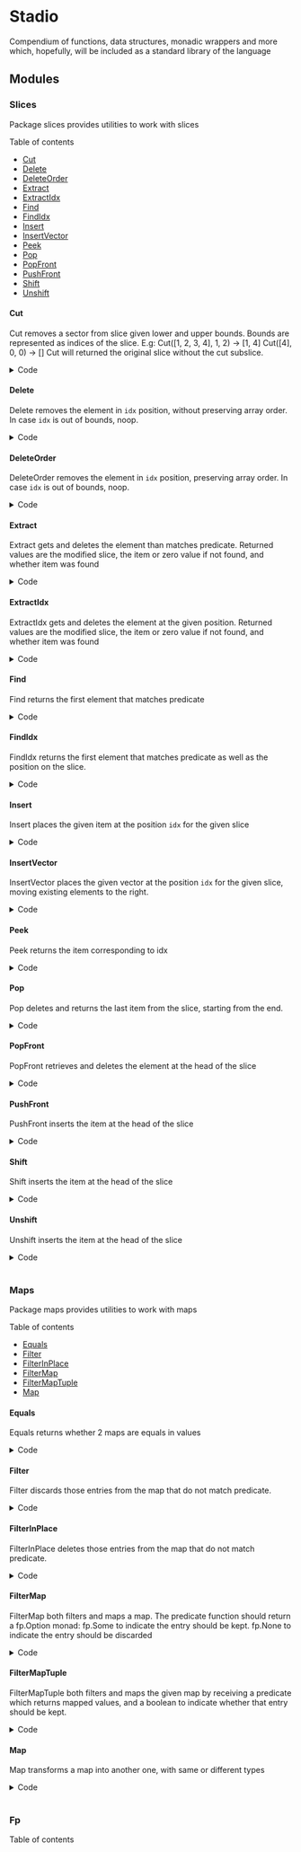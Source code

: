 
# Stadio

Compendium of functions, data structures, monadic wrappers and more which, hopefully, will be
included as a standard library of the language

## Modules

### Slices

Package slices provides utilities to work with slices

Table of contents

- [Cut](####Cut)
- [Delete](####Delete)
- [DeleteOrder](####DeleteOrder)
- [Extract](####Extract)
- [ExtractIdx](####ExtractIdx)
- [Find](####Find)
- [FindIdx](####FindIdx)
- [Insert](####Insert)
- [InsertVector](####InsertVector)
- [Peek](####Peek)
- [Pop](####Pop)
- [PopFront](####PopFront)
- [PushFront](####PushFront)
- [Shift](####Shift)
- [Unshift](####Unshift)

#### Cut

Cut removes a sector from slice given lower and upper bounds. Bounds are
represented as indices of the slice. E.g:
Cut([1, 2, 3, 4], 1, 2) -> [1, 4]
Cut([4], 0, 0) -> []
Cut will returned the original slice without the cut subslice.


<details><summary>Code</summary>

```go

func Cut[T any](arr []T, from, to int) []T {
	if len(arr) < 1 {
		return arr
	}

	if from < 0 {
		from = 0
	}

	if from >= len(arr) {
		from = len(arr) - 1
	}

	if to < 0 {
		to = 0
	}

	if to >= len(arr) {
		to = len(arr) - 1
	}

	if len(arr) == 1 {
		return arr[:0]
	}

	if from > to {

		return append(arr[:from], arr[from+to+1:]...)
	}

	return append(arr[:from], arr[to+1:]...)
}
```

</details>

#### Delete

Delete removes the element in `idx` position, without preserving array order. In case `idx`
is out of bounds, noop.


<details><summary>Code</summary>

```go

func Delete[T any](arr []T, idx int) []T {
	le := len(arr) - 1
	if le < 0 || idx > le || idx < 0 {
		return arr
	}
	var t T
	arr[idx] = arr[le]
	arr[le] = t
	arr = arr[:le]
	return arr
}
```

</details>

#### DeleteOrder

DeleteOrder removes the element in `idx` position, preserving array order. In case `idx`
is out of bounds, noop.


<details><summary>Code</summary>

```go

func DeleteOrder[T any](arr []T, idx int) []T {
	le := len(arr) - 1
	if le < 0 || idx > le || idx < 0 {
		return arr
	}
	var t T

	if le > 0 {
		copy(arr[idx:], arr[idx+1:])
	}

	arr[le] = t
	arr = arr[:le]
	return arr
}
```

</details>

#### Extract

Extract gets and deletes the element than matches predicate. Returned values are the
modified slice, the item or zero value if not found, and whether item was found


<details><summary>Code</summary>

```go

func Extract[T any](arr []T, predicate func(t T) bool) ([]T, T, bool) {
	res, idx := FindIdx(arr, predicate)
	if idx < 0 {
		return arr, res, false
	}

	arr = Delete(arr, idx)
	return arr, res, true
}
```

</details>

#### ExtractIdx

ExtractIdx gets and deletes the element at the given position. Returned values are the
modified slice, the item or zero value if not found, and whether item was found


<details><summary>Code</summary>

```go

func ExtractIdx[T any](arr []T, idx int) (res []T, item T, ok bool) {
	if idx >= len(arr) || idx < 0 {
		return
	}

	ok = true
	item = arr[idx]
	res = Delete(arr, idx)

	return
}
```

</details>

#### Find

Find returns the first element that matches predicate


<details><summary>Code</summary>

```go

func Find[T any](arr []T, predicate func(t T) bool) (res T, ok bool) {
	var idx int
	res, idx = FindIdx(arr, predicate)
	ok = idx > -1
	return
}
```

</details>

#### FindIdx

FindIdx returns the first element that matches predicate as well as the position on the slice.


<details><summary>Code</summary>

```go

func FindIdx[T any](arr []T, predicate func(t T) bool) (res T, idx int) {
	idx = IndexOf(arr, predicate)
	if idx < 0 {
		return
	}

	res = arr[idx]
	return
}
```

</details>

#### Insert

Insert places the given item at the position `idx` for the given slice


<details><summary>Code</summary>

```go

func Insert[T any](arr []T, item T, idx int) []T {
	if arr == nil {
		return []T{item}
	}

	if idx < 0 || idx > len(arr) {
		return arr
	}

	return append(arr[:idx], append([]T{item}, arr[idx:]...)...)
}
```

</details>

#### InsertVector

InsertVector places the given vector at the position `idx` for the given slice, moving
existing elements to the right.


<details><summary>Code</summary>

```go

func InsertVector[T any](arr, items []T, idx int) (res []T) {
	if arr == nil {
		res = items[:]
		return
	}

	if items == nil || len(items) == 0 {
		res = arr
		return
	}

	if idx < 0 || idx > len(arr) {
		return arr
	}

	return append(arr[:idx], append(items, arr[idx:]...)...)
}
```

</details>

#### Peek

Peek returns the item corresponding to idx


<details><summary>Code</summary>

```go

func Peek[T any](arr []T, idx int) (item T, ok bool) {
	if len(arr) < 1 || idx >= len(arr) {
		return
	}

	item = arr[idx]
	ok = true

	return
}
```

</details>

#### Pop

Pop deletes and returns the last item from the slice, starting from the end.


<details><summary>Code</summary>

```go

func Pop[T any](arr []T) (res []T, item T, ok bool) {
	if len(arr) < 1 {
		return
	}

	var t T
	le := len(arr) - 1
	res = arr[:le]
	item = arr[le]
	ok = true

	arr[le] = t

	return
}
```

</details>

#### PopFront

PopFront retrieves and deletes the element at the head of the slice


<details><summary>Code</summary>

```go

func PopFront[T any](arr []T) (res []T, item T, ok bool) {
	if len(arr) < 1 {
		res = arr
		return
	}

	item, res = arr[0], arr[1:]
	return
}
```

</details>

#### PushFront

PushFront inserts the item at the head of the slice


<details><summary>Code</summary>

```go

func PushFront[T any](arr []T, item T) []T {
	return append([]T{item}, arr...)
}
```

</details>

#### Shift

Shift inserts the item at the head of the slice


<details><summary>Code</summary>

```go

func Shift[T any](arr []T) ([]T, T, bool) {
	return PopFront(arr)
}
```

</details>

#### Unshift

Unshift inserts the item at the head of the slice


<details><summary>Code</summary>

```go

func Unshift[T any](arr []T, item T) []T {
	return PushFront(arr, item)
}
```

</details>



<br/>

### Maps

Package maps provides utilities to work with maps

Table of contents

- [Equals](####Equals)
- [Filter](####Filter)
- [FilterInPlace](####FilterInPlace)
- [FilterMap](####FilterMap)
- [FilterMapTuple](####FilterMapTuple)
- [Map](####Map)

#### Equals

Equals returns whether 2 maps are equals in values


<details><summary>Code</summary>

```go

func Equals[K comparable, V any](m1, m2 map[K]V, eq func(V, V) bool) bool {
	if len(m1) != len(m2) {
		return false
	}

	if m1 == nil && m2 != nil {
		return false
	}

	if m1 != nil && m2 == nil {
		return false
	}

	for k1, v1 := range m1 {
		v2, ok := m2[k1]
		if !ok {
			return false
		}

		if !eq(v1, v2) {
			return false
		}
	}

	return true
}
```

</details>

#### Filter

Filter discards those entries from the map that do not match predicate.


<details><summary>Code</summary>

```go

func Filter[K comparable, V any](
	m map[K]V,
	p func(K, V) bool,
) map[K]V {
	if m == nil {
		return nil
	}

	res := make(map[K]V, len(m))

	for k, v := range m {
		if p(k, v) {
			res[k] = v
		}
	}

	return res
}
```

</details>

#### FilterInPlace

FilterInPlace deletes those entries from the map that do not match predicate.


<details><summary>Code</summary>

```go

func FilterInPlace[K comparable, V any](
	m map[K]V,
	p func(K, V) bool,
) map[K]V {
	if m == nil {
		return nil
	}

	for k, v := range m {
		if !p(k, v) {
			delete(m, k)
		}
	}

	return m
}
```

</details>

#### FilterMap

FilterMap both filters and maps a map. The predicate function should return a fp.Option monad:
fp.Some to indicate the entry should be kept.
fp.None to indicate the entry should be discarded


<details><summary>Code</summary>

```go

func FilterMap[K1 comparable, V1 any, K2 comparable, V2 any](
	m map[K1]V1,
	p func(K1, V1) fp.Option[tuples.Tuple2[K2, V2]],
) map[K2]V2 {
	if m == nil {
		return nil
	}

	res := make(map[K2]V2, len(m))

	for k1, v1 := range m {
		tpl := p(k1, v1)
		if tpl.IsSome() {
			v := tpl.UnwrapUnsafe()
			res[v.V1] = v.V2
		}
	}

	return res
}
```

</details>

#### FilterMapTuple

FilterMapTuple both filters and maps the given map by receiving a predicate
which returns mapped values, and a boolean to indicate whether that entry
should be kept.


<details><summary>Code</summary>

```go

func FilterMapTuple[K1 comparable, V1 any, K2 comparable, V2 any](
	m map[K1]V1,
	p func(K1, V1) (K2, V2, bool),
) map[K2]V2 {
	if m == nil {
		return nil
	}

	res := make(map[K2]V2, len(m))

	for k1, v1 := range m {
		if k2, v2, ok := p(k1, v1); ok {
			res[k2] = v2
		}
	}

	return res
}
```

</details>

#### Map

Map transforms a map into another one, with same or different types


<details><summary>Code</summary>

```go

func Map[K1 comparable, V1 any, K2 comparable, V2 any](
	m map[K1]V1,
	p func(K1, V1) (K2, V2),
) map[K2]V2 {
	if m == nil {
		return nil
	}

	res := make(map[K2]V2, len(m))

	for k1, v1 := range m {
		k2, v2 := p(k1, v1)
		res[k2] = v2
	}

	return res
}
```

</details>



<br/>

### Fp


Table of contents




<br/>

